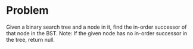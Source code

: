 Problem
===

Given a binary search tree and a node in it, find the in-order successor of that node in the BST.
Note: If the given node has no in-order successor in the tree, return null.
